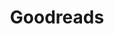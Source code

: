 ---
title: "Goodreads"
weight: 7
icon: "book"
description: "Books that I have either read or am interested in reading"
link: "https://www.goodreads.com/user/show/135100526-yash-patel"
---
